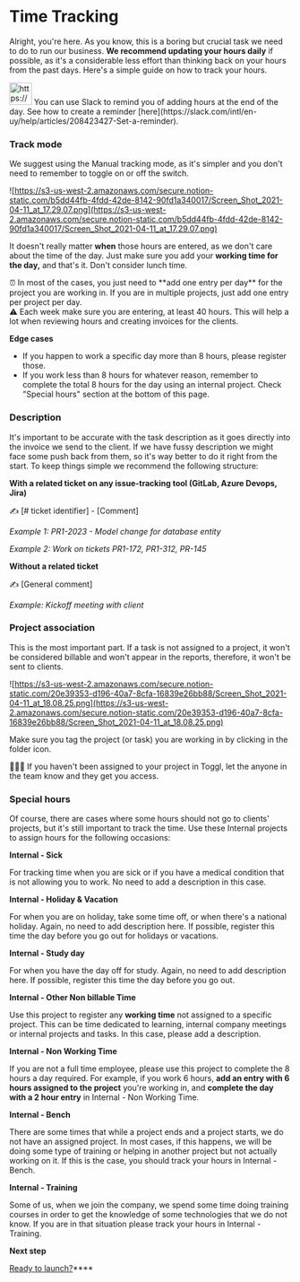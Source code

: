 # Time Tracking

Alright, you're here. As you know, this is a boring but crucial task we need to do to run our business. **We recommend updating your hours daily** if possible, as it's a considerable less effort than thinking back on your hours from the past days. Here's a simple guide on how to track your hours.

<aside>
<img src="https://s3-us-west-2.amazonaws.com/secure.notion-static.com/c45241bc-0063-48f3-a90d-10576e62f8c1/slackicon.png" alt="https://s3-us-west-2.amazonaws.com/secure.notion-static.com/c45241bc-0063-48f3-a90d-10576e62f8c1/slackicon.png" width="40px" /> You can use Slack to remind you of adding hours at the end of the day. See how to create a reminder [here](https://slack.com/intl/en-uy/help/articles/208423427-Set-a-reminder).

</aside>

### Track mode

We suggest using the Manual tracking mode, as it's simpler and you don't need to remember to toggle on or off the switch.

![https://s3-us-west-2.amazonaws.com/secure.notion-static.com/b5dd44fb-4fdd-42de-8142-90fd1a340017/Screen_Shot_2021-04-11_at_17.29.07.png](https://s3-us-west-2.amazonaws.com/secure.notion-static.com/b5dd44fb-4fdd-42de-8142-90fd1a340017/Screen_Shot_2021-04-11_at_17.29.07.png)

It doesn't really matter **when** those hours are entered, as we don't care about the time of the day. Just make sure you add your **working time for the day,** and that's it. Don't consider lunch time.

<aside>
⏰ In most of the cases, you just need to **add one entry per day** for the project you are working in. If you are in multiple projects, just add one entry per project per day.

</aside>

<aside>
⚠️ Each week make sure you are entering, at least 40 hours. This will help a lot when reviewing hours and creating invoices for the clients.

</aside>

**Edge cases**

- If you happen to work a specific day more than 8 hours, please register those.
- If you work less than 8 hours for whatever reason, remember to complete the total 8 hours for the day using an internal project. Check "Special hours" section at the bottom of this page.

### Description

It's important to be accurate with the task description as it goes directly into the invoice we send to the client. If we have fussy description we might face some push back from them, so it's way better to do it right from the start. To keep things simple we recommend the following structure:

**With a related ticket on any issue-tracking tool (GitLab, Azure Devops, Jira)**

<aside>
✍️ [# ticket identifier] - [Comment]

</aside>

*Example 1: PR1-2023 - Model change for database entity*

*Example 2: Work on tickets PR1-172, PR1-312, PR-145*

**Without a related ticket**

<aside>
✍️ [General comment]

</aside>

*Example: Kickoff meeting with client*

### Project association

This is the most important part. If a task is not assigned to a project, it won't be considered billable and won't appear in the reports, therefore, it won't be sent to clients.

![https://s3-us-west-2.amazonaws.com/secure.notion-static.com/20e39353-d196-40a7-8cfa-16839e26bb88/Screen_Shot_2021-04-11_at_18.08.25.png](https://s3-us-west-2.amazonaws.com/secure.notion-static.com/20e39353-d196-40a7-8cfa-16839e26bb88/Screen_Shot_2021-04-11_at_18.08.25.png)

Make sure you tag the project (or task) you are working in by clicking in the folder icon.

<aside>
🙋🏻‍♂️ If you haven't been assigned to your project in Toggl, let the anyone in the team know and they get you access.

</aside>

### Special **hours**

Of course, there are cases where some hours should not go to clients' projects, but it's still important to track the time. Use these Internal projects to assign hours for the following occasions:

**Internal - Sick**

For tracking time when you are sick or if you have a medical condition that is not allowing you to work. No need to add a description in this case.

**Internal - Holiday & Vacation**

For when you are on holiday, take some time off, or when there's a national holiday. Again, no need to add description here. If possible, register this time the day before you go out for holidays or vacations.

**Internal - Study day**

For when you have the day off for study. Again, no need to add description here. If possible, register this time the day before you go out.

**Internal - Other Non billable Time**

Use this project to register any **working time** not assigned to a specific project. This can be time dedicated to learning, internal company meetings or internal projects and tasks. In this case, please add a description.

**Internal - Non Working Time**

If you are not a full time employee, please use this project to complete the 8 hours a day required. For example, if you work 6 hours, **add an entry with 6 hours assigned to the project** you're working in, and **complete the day with a 2 hour entry** in Internal - Non Working Time.

**Internal - Bench**

There are some times that while a project ends and a project starts, we do not have an assigned project. In most cases, if this happens, we will be doing some type of training or helping in another project but not actually working on it. If this is the case, you should track your hours in Internal - Bench.

**Internal - Training**

Some of us, when we join the company, we spend some time doing training courses in order to get the knowledge of some technologies that we do not know. If you are in that situation please track your hours in Internal - Training.

**Next step**

[Ready to launch?](../ready-to-launch)****

